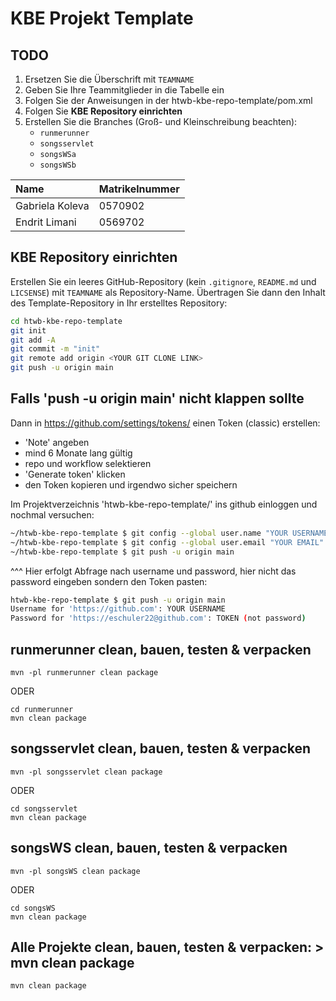 # KBE Projekt Template

## TODO
1. Ersetzen Sie die Überschrift mit `TEAMNAME`
2. Geben Sie Ihre Teammitglieder in die Tabelle ein
3. Folgen Sie der Anweisungen in der htwb-kbe-repo-template/pom.xml
4. Folgen Sie **KBE Repository einrichten**
5. Erstellen Sie die Branches (Groß- und Kleinschreibung beachten):
   - `runmerunner`
   - `songsservlet`
   - `songsWSa`
   - `songsWSb`

| Name            | Matrikelnummer  |
| :-------------- | --------------- |
| Gabriela Koleva | 0570902         |
| Endrit Limani   | 0569702         |



## KBE Repository einrichten

Erstellen Sie ein leeres GitHub-Repository (kein `.gitignore`, `README.md` und `LICSENSE`) mit `TEAMNAME` als Repository-Name. Übertragen Sie dann den Inhalt des Template-Repository in Ihr erstelltes Repository:

```bash
cd htwb-kbe-repo-template
git init
git add -A
git commit -m "init"
git remote add origin <YOUR GIT CLONE LINK>
git push -u origin main
```
## Falls 'push -u origin main' nicht klappen sollte

Dann in https://github.com/settings/tokens/ einen Token (classic) erstellen:
- 'Note' angeben
- mind 6 Monate lang gültig
- repo und workflow selektieren
- 'Generate token' klicken
- den Token kopieren und irgendwo sicher speichern

Im Projektverzeichnis 'htwb-kbe-repo-template/' ins github einloggen und nochmal versuchen:
```bash
~/htwb-kbe-repo-template $ git config --global user.name "YOUR USERNAME"
~/htwb-kbe-repo-template $ git config --global user.email "YOUR EMAIL"
~/htwb-kbe-repo-template $ git push -u origin main
```
^^^ Hier erfolgt Abfrage nach username und password, hier nicht das password eingeben sondern den Token pasten:
```bash
htwb-kbe-repo-template $ git push -u origin main
Username for 'https://github.com': YOUR USERNAME
Password for 'https://eschuler22@github.com': TOKEN (not password)
```

## runmerunner clean, bauen, testen & verpacken
```
mvn -pl runmerunner clean package 
```

ODER

```
cd runmerunner
mvn clean package 
```



## songsservlet clean, bauen, testen & verpacken

```
mvn -pl songsservlet clean package 
```

ODER

```
cd songsservlet
mvn clean package 
```



## songsWS clean, bauen, testen & verpacken
```
mvn -pl songsWS clean package 
```

ODER

```
cd songsWS 
mvn clean package
```



## Alle Projekte clean, bauen, testen & verpacken: > mvn clean package

```
mvn clean package
```






